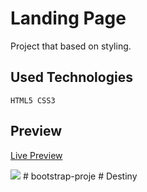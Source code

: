 # Landing Page

Project that based on styling.

## Used Technologies

```
HTML5 CSS3
```

## Preview

[Live Preview](https://landingg-page.netlify.app/)

<img src="https://user-images.githubusercontent.com/109925130/225707022-9df20464-6123-4523-b0bf-7baaa32448d4.gif" >
# bootstrap-proje
# Destiny
